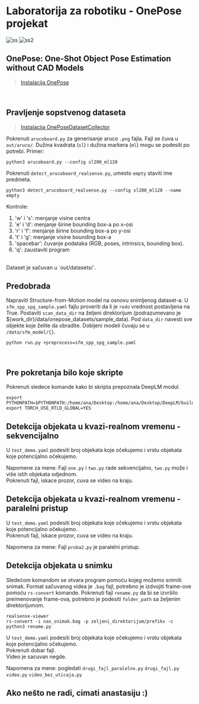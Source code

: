 # Laboratorija za robotiku - OnePose projekat
![ss](https://github.com/Anastasija42/robotika_lab/assets/101294691/cb57c01c-14ab-4fb9-8f5c-98fe300ee5ab)
![ss2](https://github.com/Anastasija42/robotika_lab/assets/101294691/06500d21-fca8-4eef-b5de-a69f4e70a4a5)

## OnePose: One-Shot Object Pose Estimation without CAD Models
> [Instalacija OnePose](https://github.com/zju3dv/OnePose) 
<br/>

## Pravljenje sopstvenog dataseta
> [Instalacija OnePoseDatasetCollector](https://github.com/siatheindochinese/OnePoseDatasetCollector)

Pokrenuti `arucoboard.py` za generisanje aruco `.png` fajla. Fajl se čuva u `out/aruco/`. Dužina kvadrata (`sl`) i dužina markera (`ml`) mogu se podesiti po potrebi. Primer:
```
python3 arucoboard.py --config sl200_ml120
```
Pokrenuti `detect_arucoboard_realsense.py`, umesto `empty` staviti ime predmeta.
```
python3 detect_arucoboard_realsense.py --config sl200_ml120 --name empty
```
Kontrole:
1. 'w' i 's': menjanje visine centra 
2. 'e' i 'd': menjanje širine bounding box-a po x-osi
3. 'r' i 'f': menjanje širine bounding box-a po y-osi
4. 't' i 'g': menjanje visine bounding box-a
5. 'spacebar': čuvanje podataka (RGB, poses, intrinsics, bounding box).
6. 'q': zaustaviti program
<br/>
Dataset je sačuvan u `out/datasets/`.

## Predobrada
Napraviti Structure-from-Motion model na osnovu snimljenog dataset-a. 
U `sfm_spp_spg_sample.yaml` fajlu proveriti da li je `redo` vrednost postavljena na True. Postaviti `scan_data_dir` na željeni direktorijum (podrazumevano je ${work_dir}/data/onepose_datasets/sample_data). Pod `data_dir` navesti sve objekte koje želite da obradite. Dobijeni modeli čuvaju se u `/data/sfm_model/{}`.
```
python run.py +preprocess=sfm_spp_spg_sample.yaml
```
<br/>

## Pre pokretanja bilo koje skripte
Pokrenuti sledece komande kako bi skripta prepoznala DeepLM modul.
```
export PYTHONPATH=$PYTHONPATH:/home/ana/Desktop:/home/ana/Desktop/DeepLM/build:/home/ana/Desktop/DeepLM
export TORCH_USE_RTLD_GLOBAL=YES
```

## Detekcija objekata u kvazi-realnom vremenu - sekvencijalno
U `test_demo.yaml` podesiti broj objekata koje očekujemo i vrstu objekata koje potencijalno očekujemo. 

Napomene za mene:
Fajl `one.py` i `two.py` rade sekvencijalno, `two.py` može i više istih objekata odjednom.
<br/> Pokrenuti fajl, iskace prozor, cuva se video na kraju.

## Detekcija objekata u kvazi-realnom vremenu - paralelni pristup
U `test_demo.yaml` podesiti broj objekata koje očekujemo i vrstu objekata koje potencijalno očekujemo.
<br/> Pokrenuti fajl, iskace prozor, cuva se video na kraju.

Napomena za mene:
Fajl `proba2.py` je paralelni pristup.


## Detekcija objekata u snimku
Sledećom komandom se otvara program pomoću kojeg možemo snimiti snimak. Format sačuvanog videa je `.bag` fajl, potrebno je izdvojiti frame-ove pomoću `rs-convert` komande. Pokrenuti fajl `rename.py` da bi se izvršilo preimenovanje frame-ova, potrebno je podesiti `folder_path` sa željenim direktorijumom.
```
realsense-viewer
rs-convert -i nas_snimak.bag -p zeljeni_direktorijum/prefiks -c
python3 rename.py
```
U `test_demo.yaml` podesiti broj objekata koje očekujemo i vrstu objekata koje potencijalno očekujemo.
<br/> 
Pokrenuti dobar fajl.
<br/>
Video je sacuvan negde.

Napomena za mene:
pogledati
`drugi_fajl_paralelno.py`
`drugi_fajl.py`
`video.py`
`video_bez_uticaja.py`

## Ako nešto ne radi, cimati anastasiju :)
